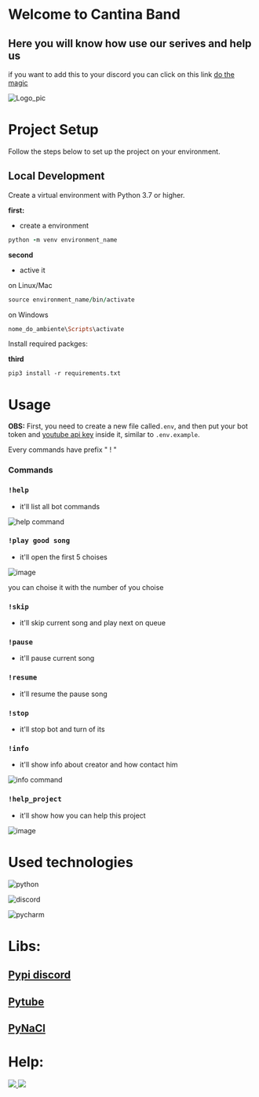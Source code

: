 # Welcome to Cantina Band

## Here you will know how use our serives and help us

if you want to add this to your discord you can click on this link [do the magic](https://discord.com/api/oauth2/authorize?client_id=1119338051492139038&permissions=8&scope=bot)

![Logo_pic](https://github.com/MatheusVict/Cantina-Band/assets/103688000/d04afde8-b608-490a-a30f-7da2903b2353)


# Project Setup

Follow the steps below to set up the project on your environment.

## Local Development

Create a virtual environment with Python 3.7 or higher.

**first:**
- create a environment

```ruby
python -m venv environment_name
```

**second**
- active it

on Linux/Mac

```ruby
source environment_name/bin/activate
```

on Windows

```ruby
nome_do_ambiente\Scripts\activate
```

Install required packges:

**third**

```
pip3 install -r requirements.txt
```

# Usage

**OBS:** First, you need to create a new file called```.env```, and then put your bot token and [youtube api key](https://developers.google.com/youtube/v3/getting-started) inside it, similar to ```.env.example```. 

Every commands have prefix " ! "

### Commands

### ```!help```
- it'll list all bot commands

![help command](https://github.com/MatheusVict/Cantina-Band/assets/103688000/564ad5db-f004-4a25-ae19-6ab4ab9087d4)

### ```!play good song```
- it'll open the first 5 choises

![image](https://github.com/MatheusVict/Cantina-Band/assets/103688000/dddc2860-e8b3-4be8-9fd9-646898cea9df)

you can choise it with the number of you choise

### ```!skip```
- it'll skip current song and play next on queue

### ```!pause```
- it'll pause current song

### ```!resume```
- it'll resume the pause song

### ```!stop```
- it'll stop bot and turn of its

### ```!info```
- it'll show info about creator and how contact him

![info command](https://github.com/MatheusVict/Cantina-Band/assets/103688000/006eb9f1-1e2a-4747-9d41-037a28ab1195)

### ```!help_project```
- it'll show how you can help this project

![image](https://github.com/MatheusVict/Cantina-Band/assets/103688000/bc102735-221b-4e79-9141-a5bfd0ce7aeb)

# Used technologies

![python](https://img.shields.io/badge/Python-14354C?style=for-the-badge&logo=python&logoColor=white)

![discord](https://img.shields.io/badge/Discord-7289DA?style=for-the-badge&logo=discord&logoColor=white)

![pycharm](https://img.shields.io/badge/PyCharm-000000.svg?&style=for-the-badge&logo=PyCharm&logoColor=white)

# Libs:

## [Pypi discord](https://discordpy.readthedocs.io/en/latest/index.html)

## [Pytube](https://pytube.io/en/latest/)

## [PyNaCl](https://pypi.org/project/PyNaCl/)

# Help:

 <a href="https://discord.com/users/411680946530811906" target="_blank">
   <img src="https://img.shields.io/badge/Discord-7289DA?style=for-the-badge&logo=discord&logoColor=white" target="_blank">
  </a> 
  
  <a href = "mailto:matheusvictorhenrique@gmailcom">
    <img src="https://img.shields.io/badge/Gmail-D14836?style=for-the-badge&logo=gmail&logoColor=white" target="_blank">
  </a>

